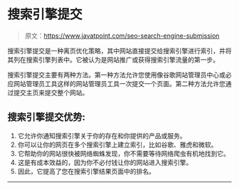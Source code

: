 # 搜索引擎提交

> 原文：<https://www.javatpoint.com/seo-search-engine-submission>

搜索引擎提交是一种离页优化策略，其中网站直接提交给搜索引擎进行索引，并将其列在搜索引擎列表中。它被认为是网站推广或获得搜索引擎流量的第一步。

搜索引擎提交主要有两种方法。第一种方法允许您使用像谷歌网站管理员中心或必应网站管理员工具这样的网站管理员工具一次提交一个页面。第二种方法允许您通过提交主页来提交整个网站。

## 搜索引擎提交优势:

1.  它允许你通知搜索引擎关于你的存在和你提供的产品或服务。
2.  你可以让你的网页在多个搜索引擎上建立索引，比如谷歌、雅虎和微软。
3.  它帮助你的网站很快被网络蜘蛛发现，你不需要等待网络爬虫有机地找到它。
4.  这是有成本效益的，因为你不必付钱让你的网站进入搜索引擎。
5.  因此，它提高了您在搜索引擎结果页面中的排名。

* * *